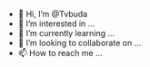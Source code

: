- 👋 Hi, I’m @Tvbuda
- 👀 I’m interested in ...
- 🌱 I’m currently learning ...
- 💞️ I’m looking to collaborate on ...
- 📫 How to reach me ...

<!---
Tvbuda/Tvbuda is a ✨ special ✨ repository because its `README.md` (this file) appears on your GitHub profile.
You can click the Preview link to take a look at your changes.
--->
